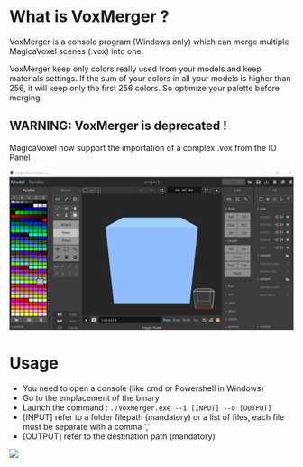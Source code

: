 # What is VoxMerger ? 

VoxMerger is a console program (Windows only) which can merge multiple MagicaVoxel scenes (.vox) into one.

VoxMerger keep only colors really used from your models and keep materials settings. If the sum of your colors in all your models is higher than 256, it will keep only the first 256 colors. So optimize your palette before merging. 

## WARNING: VoxMerger is deprecated !

MagicaVoxel now support the importation of a complex .vox from the IO Panel

![](img/snap2021-04-17-110231.png)


# Usage

- You need to open a console (like cmd or Powershell in Windows)
- Go to the emplacement of the binary
- Launch the command : `./VoxMerger.exe --i [INPUT] --o [OUTPUT]`
- [INPUT] refer to a folder filepath (mandatory) or a list of files, each file must be separate with a comma ','
- [OUTPUT] refer to the destination path (mandatory)

![](img/snap2020-02-06-21-30-14.png)
